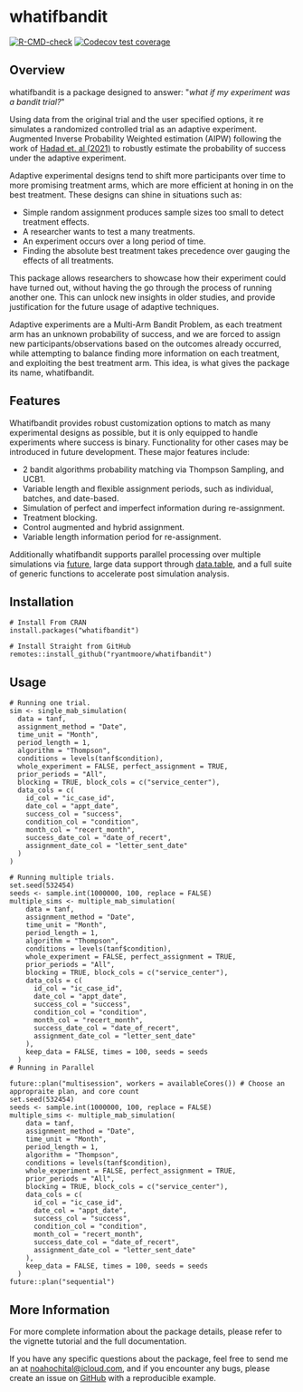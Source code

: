# whatifbandit
<!-- badges: start -->
[![R-CMD-check](https://github.com/ryantmoore/whatifbandit/actions/workflows/R-CMD-check.yaml/badge.svg)](https://github.com/ryantmoore/whatifbandit/actions/workflows/R-CMD-check.yaml)
[![Codecov test coverage](https://codecov.io/gh/ryantmoore/whatifbandit/graph/badge.svg)](https://app.codecov.io/gh/ryantmoore/whatifbandit)
<!-- badges: end -->


## Overview
whatifbandit is a package designed to answer: "*what if my experiment was a bandit trial?*"

Using data from the original trial and the user specified options, it re simulates
a randomized controlled trial as an adaptive experiment. Augmented Inverse Probability Weighted estimation (AIPW)
following the work of [Hadad et. al (2021)](https://pubmed.ncbi.nlm.nih.gov/33876748/) to robustly estimate the probability of success under
the adaptive experiment.

Adaptive experimental designs tend to shift more participants over time to more promising treatment arms, which are more efficient at honing in on the best treatment. These designs can shine in situations such as:

-   Simple random assignment produces sample sizes too small to detect treatment effects.
-   A researcher wants to test a many treatments.
-   An experiment occurs over a long period of time.
-   Finding the absolute best treatment takes precedence over gauging the effects of all treatments.

This package allows researchers to showcase how their experiment could have turned out, without having the go through the process
of running another one. This can unlock new insights in older studies, and provide justification for the future usage of adaptive 
techniques.

Adaptive experiments are a Multi-Arm Bandit Problem, as each treatment arm has an unknown probability of success, and we are forced
to assign new participants/observations based on the outcomes already occurred, while attempting to balance finding more information on each
treatment, and exploiting the best treatment arm. This idea, is what gives the package its name, whatifbandit.

## Features
Whatifbandit provides robust customization options to match as many experimental designs as possible, but it is only 
equipped to handle experiments where success is binary. Functionality for other cases may be introduced in future development.
These major features include:

-   2 bandit algorithms probability matching via Thompson Sampling, and UCB1.
-   Variable length and flexible assignment periods, such as individual, batches, and date-based.
-   Simulation of perfect and imperfect information during re-assignment.
-   Treatment blocking.
-   Control augmented and hybrid assignment.
-   Variable length information period for re-assignment.

Additionally whatifbandit supports parallel processing over multiple simulations
via [future](https://future.futureverse.org/), large data support through [data.table](https://rdatatable.gitlab.io/data.table/),
and a full suite of generic functions to accelerate post simulation analysis.

## Installation
```
# Install From CRAN
install.packages("whatifbandit")

# Install Straight from GitHub
remotes::install_github("ryantmoore/whatifbandit")
```
## Usage 
```
# Running one trial.
sim <- single_mab_simulation(
  data = tanf,
  assignment_method = "Date",
  time_unit = "Month",
  period_length = 1,
  algorithm = "Thompson",
  conditions = levels(tanf$condition),
  whole_experiment = FALSE, perfect_assignment = TRUE,
  prior_periods = "All",
  blocking = TRUE, block_cols = c("service_center"),
  data_cols = c(
    id_col = "ic_case_id",
    date_col = "appt_date",
    success_col = "success",
    condition_col = "condition",
    month_col = "recert_month",
    success_date_col = "date_of_recert",
    assignment_date_col = "letter_sent_date"
  )
)

# Running multiple trials.
set.seed(532454)
seeds <- sample.int(1000000, 100, replace = FALSE)
multiple_sims <- multiple_mab_simulation(
    data = tanf,
    assignment_method = "Date",
    time_unit = "Month",
    period_length = 1,
    algorithm = "Thompson",
    conditions = levels(tanf$condition),
    whole_experiment = FALSE, perfect_assignment = TRUE,
    prior_periods = "All",
    blocking = TRUE, block_cols = c("service_center"),
    data_cols = c(
      id_col = "ic_case_id",
      date_col = "appt_date",
      success_col = "success",
      condition_col = "condition",
      month_col = "recert_month",
      success_date_col = "date_of_recert",
      assignment_date_col = "letter_sent_date"
    ),
    keep_data = FALSE, times = 100, seeds = seeds
  )
# Running in Parallel

future::plan("multisession", workers = availableCores()) # Choose an appropraite plan, and core count
set.seed(532454)
seeds <- sample.int(1000000, 100, replace = FALSE)
multiple_sims <- multiple_mab_simulation(
    data = tanf,
    assignment_method = "Date",
    time_unit = "Month",
    period_length = 1,
    algorithm = "Thompson",
    conditions = levels(tanf$condition),
    whole_experiment = FALSE, perfect_assignment = TRUE,
    prior_periods = "All",
    blocking = TRUE, block_cols = c("service_center"),
    data_cols = c(
      id_col = "ic_case_id",
      date_col = "appt_date",
      success_col = "success",
      condition_col = "condition",
      month_col = "recert_month",
      success_date_col = "date_of_recert",
      assignment_date_col = "letter_sent_date"
    ),
    keep_data = FALSE, times = 100, seeds = seeds
  )
future::plan("sequential")
```
## More Information
For more complete information about the package details, please refer to the vignette tutorial and the full documentation.

If you have any specific questions about the package, feel free to send me an at <noahochital@icloud.com>, and if you encounter
any bugs, please create an issue on [GitHub](https://github.com/ryantmoore/whatifbandit/issues) with a reproducible example.


